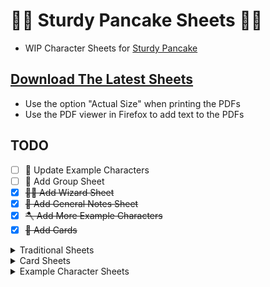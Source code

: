 # 🍴🥞 Sturdy Pancake Sheets 🥞🍴

- WIP Character Sheets for [Sturdy Pancake](https://github.com/iclasen/sturdy-pancake)

## [Download The Latest Sheets](https://github.com/zeroskull/sturdy-pancake-sheets/releases/latest)

- Use the option "Actual Size" when printing the PDFs
- Use the PDF viewer in Firefox to add text to the PDFs

## TODO

- [ ] 🎡 Update Example Characters
- [ ] 🥳 Add Group Sheet
- [x] ~~🧙‍♂️ Add Wizard Sheet~~
- [x] ~~🧮 Add General Notes Sheet~~
- [x] ~~🪓 Add More Example Characters~~
- [x] ~~🎴 Add Cards~~

<details>

<summary>Traditional Sheets</summary>

### Character Sheet

---

![Character Sheet](resources/character-traditional.png)

### Cheat Sheet

---

![Cheat Sheet](resources/cheat-sheet-traditional.png)

### Caster & Notes Sheet

---

![Caster & Notes Sheet](resources/casting-traditional.png)

</details>

<details>

<summary>Card Sheets</summary>

- All the elements of a character sectioned into smaller pieces.
- Use scissors, or a blade and straight edge, to cut along the dotted lines.
- The card's dimensions are 63 mm x 88 mm, so they should fit inside of standard card sleeves.
- Print at "Actual Size" or "100% Scaling" for the best accuracy.

### Character Cards

---

![Character Cards](resources/character-cards.png)

### Casting Cards

---

![Casting Cards](resources/casting-cards.png)

### Cheat Sheet Cards

---

![Cheat Sheet Cards](resources/cheat-sheet-cards.png)

![Rolling Table Cards](resources/rolling-cards.png)

</details>

<details>

<summary>Example Character Sheets</summary>

<details>

<summary>DGJYEOPHF 🗡️☠️🛡️ Assassin</summary>

---

![DGJYEOPHF](resources/character-sheet-dgjyeophf.png)

</details>

<details>

<summary>Gorman 🛡️🔨🛡️ Tank</summary>

---

![Gorman](resources/character-sheet-gorman.png)

</details>

<details>

<summary>Mavra 🤛🧙‍♀️📖 Wizard</summary>

---

![Mavra](resources/character-sheet-mavra.png)

</details>
